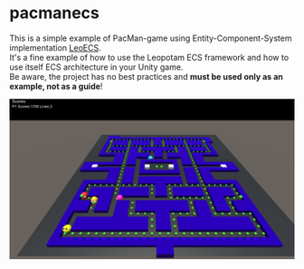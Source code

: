 # pacmanecs
This is a simple example of PacMan-game using Entity-Component-System implementation [LeoECS](https://github.com/Leopotam/ecs). \
It's a fine example of how to use the Leopotam ECS framework and how to use itself ECS architecture in your Unity game.\
Be aware, the project has no best practices and **must be used only as an example, not as a guide**!

![image](Screenshots/PacManEcs_fZyXscSovk.png)